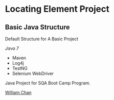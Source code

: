 # Locating Element Project
## Basic Java Structure

Default Structure for A Basic Project

*Java 7*

* Maven
* Log4j
* TestNG
* Selenium WebDriver

Java Project for SQA Boot Camp Program. 

[William Chan](https://github.com/winglim701)
